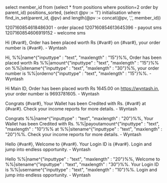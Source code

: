 select  member_id 
from    (select * from positions where position=2
         order by parent_id) positions_sorted,
        (select @pv := '1') initialisation
where   find_in_set(parent_id, @pv)
and     length(@pv := concat(@pv, ',', member_id))

1207160854618486301	- order placed
1207160854613645396 - payout sms
1207160854606919152 - welcome sms

Hi {#var#}, Order has been placed worth Rs {#var#} on {#var#}, your order number is {#var#}. - Wyntash	

Hi, %%|name^{"inputtype" : "text", "maxlength" : "15"}%%, Order has been placed worth Rs %%|amount^{"inputtype" : "text", "maxlength" : "15"}%% on %%|sitename^{"inputtype" : "text", "maxlength" : "30"}%%, your order number is %%|orderno^{"inputtype" : "text", "maxlength" : "15"}%%. - Wyntash

Hi Main ID, Order has been placed worth Rs 1645.00 on https://wyntash.in, your order number is 9693781605. - Wyntash

Congrats {#var#}, Your Wallet has been Credited with Rs. {#var#} at {#var#}. Check your income reports for more details. - Wyntash	

Congrats %%|name^{"inputtype" : "text", "maxlength" : "20"}%%, Your Wallet has been Credited with Rs. %%|payoutamount^{"inputtype" : "text", "maxlength" : "10"}%% at %%|sitename^{"inputtype" : "text", "maxlength" : "20"}%%. Check your income reports for more details. - Wyntash

Hello {#var#}, Welcome to {#var#}. Your Login ID is {#var#}. Login and jump into endless opportunity. - Wyntash	

Hello %%|name^{"inputtype" : "text", "maxlength" : "20"}%%, Welcome to %%|sitename^{"inputtype" : "text", "maxlength" : "30"}%%. Your Login ID is %%|username^{"inputtype" : "text", "maxlength" : "10"}%%. Login and jump into endless opportunity. - Wyntash
